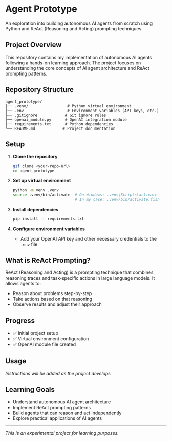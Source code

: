 # Agent Prototype

An exploration into building autonomous AI agents from scratch using Python and ReAct (Reasoning and Acting) prompting techniques.

## Project Overview

This repository contains my implementation of autonomous AI agents following a hands-on learning approach. The project focuses on understanding the core concepts of AI agent architecture and ReAct prompting patterns.

## Repository Structure

```
agent_prototype/
├── .venv/                 # Python virtual environment
├── .env                   # Environment variables (API keys, etc.)
├── .gitignore            # Git ignore rules
├── openai_module.py      # OpenAI integration module
├── requirements.txt      # Python dependencies
└── README.md            # Project documentation
```

## Setup

1. **Clone the repository**
   ```bash
   git clone <your-repo-url>
   cd agent_prototype
   ```

2. **Set up virtual environment**
   ```bash
   python -m venv .venv
   source .venv/bin/activate  # On Windows: .venv\Scripts\activate
                              # In my case: .venv/bin/activate.fish
   ```

3. **Install dependencies**
   ```bash
   pip install -r requirements.txt
   ```

4. **Configure environment variables**
   - Add your OpenAI API key and other necessary credentials to the `.env` file

## What is ReAct Prompting?

ReAct (Reasoning and Acting) is a prompting technique that combines reasoning traces and task-specific actions in large language models. It allows agents to:
- Reason about problems step-by-step
- Take actions based on that reasoning
- Observe results and adjust their approach

## Progress

- ✅ Initial project setup
- ✅ Virtual environment configuration
- ✅ OpenAI module file created

## Usage

*Instructions will be added as the project develops*

## Learning Goals

- Understand autonomous AI agent architecture
- Implement ReAct prompting patterns
- Build agents that can reason and act independently
- Explore practical applications of AI agents

---

*This is an experimental project for learning purposes.*